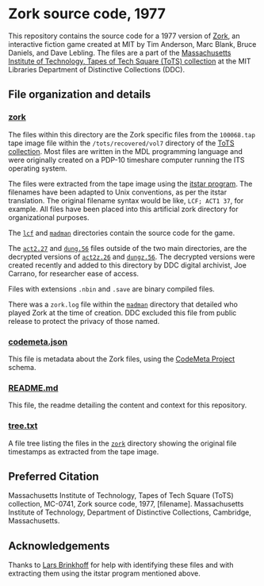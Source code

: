 # Zork source code, 1977
This repository contains the source code for a 1977 version of [Zork](https://en.wikipedia.org/wiki/Zork), an interactive fiction game created at MIT by Tim Anderson, Marc Blank, Bruce Daniels, and Dave Lebling. The files are a part of the [Massachusetts Institute of Technology, Tapes of Tech Square (ToTS) collection](https://archivesspace.mit.edu/repositories/2/resources/1265) at the MIT Libraries Department of Distinctive Collections (DDC).
## File organization and details
### [zork](../master/zork)
The files within this directory are the Zork specific files from the ```100068.tap``` tape image file within the ```/tots/recovered/vol7``` directory of the [ToTS collection](https://archivesspace.mit.edu/repositories/2/resources/1265). Most files are written in the MDL programming language and were originally created on a PDP-10 timeshare computer running the ITS operating system.

The files were extracted from the tape image using the [itstar program](https://github.com/PDP-10/itstar). The filenames have been adapted to Unix conventions, as per the itstar translation. The original filename syntax would be like, ```LCF; ACT1 37```, for example. All files have been placed into this artificial zork directory for organizational purposes.

The [```lcf```](../master/zork/lcf) and [```madman```](../zork/madman) directories contain the source code for the game.

The [```act2.27```](../zork/act.27) and [```dung.56```](../zork/dungz.56) files outside of the two main directories, are the decrypted versions of [```act2z.26```](../zork/lcf/) and [```dungz.56```](../zork/lcf/dungz.56). The decrypted versions were created recently and added to this directory by DDC digital archivist, Joe Carrano, for researcher ease of access.  

Files with extensions ```.nbin``` and ```.save``` are binary compiled files.

There was a ```zork.log``` file within the [```madman```](../zork/madman) directory that detailed who played Zork at the time of creation. DDC excluded this file from public release to protect the privacy of those named.

### [codemeta.json](../codemeta.json)
This file is metadata about the Zork files, using the [CodeMeta Project](https://codemeta.github.io/) schema.
### [README.md](../README.md)
This file, the readme detailing the content and context for this repository.
### [tree.txt](../tree.txt)
A file tree listing the files in the [```zork```](../zork) directory showing the original file timestamps as extracted from the tape image.

## Preferred Citation
Massachusetts Institute of Technology, Tapes of Tech Square (ToTS) collection, MC-0741, Zork source code, 1977, [filename]. Massachusetts Institute of Technology, Department of Distinctive Collections, Cambridge, Massachusetts.
## Acknowledgements
Thanks to [Lars Brinkhoff](https://github.com/larsbrinkhoff) for help with identifying these files and with extracting them using the itstar program mentioned above.
